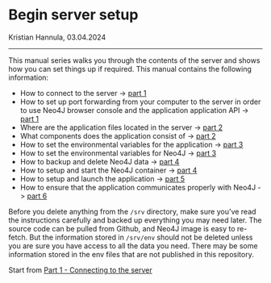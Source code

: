 # Begin server setup

Kristian Hannula, 03.04.2024

---

This manual series walks you through the contents of the server and shows how you can set things up if required. This manual contains the following information:

- How to connect to the server -> [part 1](/docs/server/01-connecting-to-server.md)
- How to set up port forwarding from your computer to the server in order to use Neo4J browser console and the application application API -> [part 1](/docs/server/01-connecting-to-server.md)
- Where are the application files located in the server -> [part 2](/docs/server/02-directories.md)
- What components does the application consist of -> [part 2](/docs/server/02-directories.md)
- How to set the environmental variables for the application -> [part 3](/docs/server/03-environment-variables.md)
- How to set the environmental variables for Neo4J -> [part 3](/docs/server/03-environment-variables.md)
- How to backup and delete Neo4J data -> [part 4](/docs/server/04-setup-neo4j.md)
- How to setup and start the Neo4J container -> [part 4](/docs/server/04-setup-neo4j.md)
- How to setup and launch the application -> [part 5](/docs/server/05-launch-application.md)
- How to ensure that the application communicates properly with Neo4J -> [part 6](/docs/server/06-communication-between-containers.md)

Before you delete anything from the `/srv` directory, make sure you've read the instructions carefully and backed up everything you may need later. The source code can be pulled from Github, and Neo4J image is easy to re-fetch. But the information stored in `/srv/env` should not be deleted unless you are sure you have access to all the data you need. There may be some information stored in the env files that are not published in this repository.

Start from [Part 1 - Connecting to the server](/docs/server/01-connecting-to-server.md)
